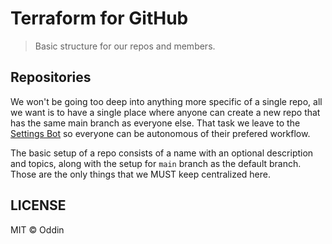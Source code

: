 # Terraform for GitHub

> Basic structure for our repos and members.

## Repositories

We won't be going too deep into anything more specific of a single repo, all we want is to have a single place where anyone can create a new repo that has the same main branch as everyone else. That task we leave to the [Settings Bot](https://github.com/probot/settings) so everyone can be autonomous of their prefered workflow.

The basic setup of a repo consists of a name with an optional description and topics, along with the setup for `main` branch as the default branch. Those are the only things that we MUST keep centralized here.

## LICENSE

MIT © Oddin
